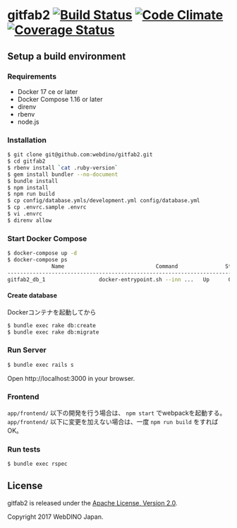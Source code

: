 gitfab2 [![Build Status](https://travis-ci.org/mozilla-japan/gitfab2.svg?branch=develop)](https://travis-ci.org/mozilla-japan/gitfab2) [![Code Climate](https://codeclimate.com/github/mozilla-japan/gitfab2/badges/gpa.svg)](https://codeclimate.com/github/mozilla-japan/gitfab2) [![Coverage Status](https://coveralls.io/repos/mozilla-japan/gitfab2/badge.svg?branch=develop&service=github)](https://coveralls.io/github/mozilla-japan/gitfab2?branch=develop)
=======

## Setup a build environment

### Requirements

- Docker 17 ce or later
- Docker Compose 1.16 or later
- direnv
- rbenv
- node.js

### Installation

```bash
$ git clone git@github.com:webdino/gitfab2.git
$ cd gitfab2
$ rbenv install `cat .ruby-version`
$ gem install bundler --no-document
$ bundle install
$ npm install
$ npm run build
$ cp config/database.ymls/development.yml config/database.yml
$ cp .envrc.sample .envrc
$ vi .envrc
$ direnv allow
```

### Start Docker Compose

```bash
$ docker-compose up -d
$ docker-compose ps
              Name                             Command               State            Ports
----------------------------------------------------------------------------------------------------
gitfab2_db_1                 docker-entrypoint.sh --inn ...   Up      0.0.0.0:13306->3306/tcp
```

#### Create database

Dockerコンテナを起動してから

```bash
$ bundle exec rake db:create
$ bundle exec rake db:migrate
```

### Run Server

```bash
$ bundle exec rails s
```

Open http://localhost:3000 in your browser.

### Frontend

`app/frontend/` 以下の開発を行う場合は、 `npm start` でwebpackを起動する。
`app/frontend/` 以下に変更を加えない場合は、一度 `npm run build` をすればOK。


### Run tests

```bash
$ bundle exec rspec
```

## License

gitfab2 is released under the [Apache License, Version 2.0](http://www.apache.org/licenses/LICENSE-2.0).

Copyright 2017 WebDINO Japan.
